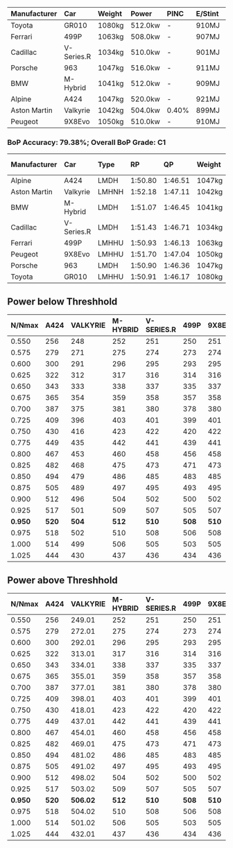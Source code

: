 | Manufacturer | Car        | Weight | Power   | PINC    | E/Stint | FDS     |
|:-|:-|:-|:-|:-|:-|:-|
| Toyota       | GR010      | 1080kg | 512.0kw |    -    | 910MJ   | 190kph  |
| Ferrari      | 499P       | 1063kg | 508.0kw |    -    | 907MJ   | 190kph  |
| Cadillac     | V-Series.R | 1034kg | 510.0kw |    -    | 901MJ   |    -    |
| Porsche      | 963        | 1047kg | 516.0kw |    -    | 911MJ   |    -    |
| BMW          | M-Hybrid   | 1041kg | 512.0kw |    -    | 909MJ   |    -    |
| Alpine       | A424       | 1047kg | 520.0kw |    -    | 921MJ   |    -    |
| Aston Martin | Valkyrie   | 1042kg | 504.0kw | 0.40%   | 899MJ   |    -    |
| Peugeot      | 9X8Evo     | 1050kg | 510.0kw |    -    | 910MJ   | 190kph  |

### BoP Accuracy: 79.38%; Overall BoP Grade: C1
| Manufacturer | Car        | Type  | RP      | QP      | Weight | Power¹  | Threshhold | PINC    | Power²   | E/Stint | AVG Vmax  | FDS     | RDLC | L/Stint | BOP-Grade | Model Accuracy | Model Points | Match% | SimDiff |
|:-|:-|:-|:-|:-|:-|:-|:-|:-|:-|:-|:-|:-|:-|:-|:-|:-|:-|:-|:-|
| Alpine       | A424       | LMDH  | 1:50.80 | 1:46.51 | 1047kg | 520.0kw | 210.0kph   |    -    | 520.00kw |  921MJ  | 280.75kph |    -    | 1.03 | 34      | -B2       | 99.31%         | 2573         | 80.37% | +0.14   |
| Aston Martin | Valkyrie   | LMHNH | 1:52.18 | 1:47.11 | 1042kg | 504.0kw | 250.0kph   | 0.40%   | 506.00kw |  899MJ  | 278.94kph |    -    | 1.03 | 34      | +Ω1       | 100.00%        | 630          | 43.87% | #       |
| BMW          | M-Hybrid   | LMDH  | 1:51.07 | 1:46.45 | 1041kg | 512.0kw | 210.0kph   |    -    | 512.00kw |  909MJ  | 281.50kph |    -    | 1.03 | 34      | -A2       | 99.41%         | 2544         | 93.39% | +0.30   |
| Cadillac     | V-Series.R | LMDH  | 1:51.43 | 1:46.71 | 1034kg | 510.0kw | 210.0kph   |    -    | 510.00kw |  901MJ  | 282.88kph |    -    | 1.04 | 34      | +B1       | 99.30%         | 4946         | 89.55% | +0.35   |
| Ferrari      | 499P       | LMHHU | 1:50.93 | 1:46.13 | 1063kg | 508.0kw | 210.0kph   |    -    | 508.00kw |  907MJ  | 280.93kph | 190kph  | 1.05 | 34      | -B1       | 100.00%        | 8223         | 85.23% | +0.61   |
| Peugeot      | 9X8Evo     | LMHHU | 1:51.70 | 1:47.04 | 1050kg | 510.0kw | 210.0kph   |    -    | 510.00kw |  910MJ  | 287.95kph | 190kph  | 1.01 | 34      | +C2       | 96.77%         | 2307         | 73.85% | +0.14   |
| Porsche      | 963        | LMDH  | 1:50.90 | 1:46.36 | 1047kg | 516.0kw | 210.0kph   |    -    | 516.00kw |  911MJ  | 281.27kph |    -    | 1.03 | 34      | -B2       | 99.86%         | 11699        | 83.41% | +0.33   |
| Toyota       | GR010      | LMHHU | 1:50.91 | 1:46.17 | 1080kg | 512.0kw | 210.0kph   |    -    | 512.00kw |  910MJ  | 279.18kph | 190kph  | 1.02 | 34      | -B1       | 99.63%         | 6190         | 85.40% | +0.60   |

## Power below Threshhold
| N/Nmax    | A424    | VALKYRIE | M-HYBRID | V-SERIES.R | 499P    | 9X8EVO  | 963     | GR010   |
|:-|:-|:-|:-|:-|:-|:-|:-|:-|
|  0.550    |  256    |  248     |  252     |  251       |  250    |  251    |  254    |  252    |
|  0.575    |  279    |  271     |  275     |  274       |  273    |  274    |  277    |  275    |
|  0.600    |  300    |  291     |  296     |  295       |  293    |  295    |  298    |  296    |
|  0.625    |  322    |  312     |  317     |  316       |  314    |  316    |  319    |  317    |
|  0.650    |  343    |  333     |  338     |  337       |  335    |  337    |  340    |  338    |
|  0.675    |  365    |  354     |  359     |  358       |  357    |  358    |  362    |  359    |
|  0.700    |  387    |  375     |  381     |  380       |  378    |  380    |  384    |  381    |
|  0.725    |  409    |  396     |  403     |  401       |  399    |  401    |  406    |  403    |
|  0.750    |  430    |  416     |  423     |  422       |  420    |  422    |  427    |  423    |
|  0.775    |  449    |  435     |  442     |  441       |  439    |  441    |  446    |  442    |
|  0.800    |  467    |  453     |  460     |  458       |  456    |  458    |  463    |  460    |
|  0.825    |  482    |  468     |  475     |  473       |  471    |  473    |  478    |  475    |
|  0.850    |  494    |  479     |  486     |  485       |  483    |  485    |  490    |  486    |
|  0.875    |  505    |  489     |  497     |  495       |  493    |  495    |  501    |  497    |
|  0.900    |  512    |  496     |  504     |  502       |  500    |  502    |  508    |  504    |
|  0.925    |  517    |  501     |  509     |  507       |  505    |  507    |  513    |  509    |
| **0.950** | **520** | **504**  | **512**  | **510**    | **508** | **510** | **516** | **512** |
|  0.975    |  518    |  502     |  510     |  508       |  506    |  508    |  514    |  510    |
|  1.000    |  514    |  499     |  506     |  505       |  503    |  505    |  510    |  506    |
|  1.025    |  444    |  430     |  437     |  436       |  434    |  436    |  441    |  437    |

## Power above Threshhold
| N/Nmax    | A424    | VALKYRIE   | M-HYBRID | V-SERIES.R | 499P    | 9X8EVO  | 963     | GR010   |
|:-|:-|:-|:-|:-|:-|:-|:-|:-|
|  0.550    |  256    |  249.01    |  252     |  251       |  250    |  251    |  254    |  252    |
|  0.575    |  279    |  272.01    |  275     |  274       |  273    |  274    |  277    |  275    |
|  0.600    |  300    |  292.01    |  296     |  295       |  293    |  295    |  298    |  296    |
|  0.625    |  322    |  313.01    |  317     |  316       |  314    |  316    |  319    |  317    |
|  0.650    |  343    |  334.01    |  338     |  337       |  335    |  337    |  340    |  338    |
|  0.675    |  365    |  355.01    |  359     |  358       |  357    |  358    |  362    |  359    |
|  0.700    |  387    |  377.01    |  381     |  380       |  378    |  380    |  384    |  381    |
|  0.725    |  409    |  398.01    |  403     |  401       |  399    |  401    |  406    |  403    |
|  0.750    |  430    |  418.01    |  423     |  422       |  420    |  422    |  427    |  423    |
|  0.775    |  449    |  437.01    |  442     |  441       |  439    |  441    |  446    |  442    |
|  0.800    |  467    |  454.01    |  460     |  458       |  456    |  458    |  463    |  460    |
|  0.825    |  482    |  469.01    |  475     |  473       |  471    |  473    |  478    |  475    |
|  0.850    |  494    |  481.02    |  486     |  485       |  483    |  485    |  490    |  486    |
|  0.875    |  505    |  491.02    |  497     |  495       |  493    |  495    |  501    |  497    |
|  0.900    |  512    |  498.02    |  504     |  502       |  500    |  502    |  508    |  504    |
|  0.925    |  517    |  503.02    |  509     |  507       |  505    |  507    |  513    |  509    |
| **0.950** | **520** | **506.02** | **512**  | **510**    | **508** | **510** | **516** | **512** |
|  0.975    |  518    |  504.02    |  510     |  508       |  506    |  508    |  514    |  510    |
|  1.000    |  514    |  501.02    |  506     |  505       |  503    |  505    |  510    |  506    |
|  1.025    |  444    |  432.01    |  437     |  436       |  434    |  436    |  441    |  437    |
